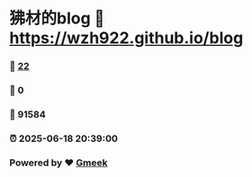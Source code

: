 # 狒材的blog :link: https://wzh922.github.io/blog 
### :page_facing_up: [22](https://wzh922.github.io/blog/tag.html) 
### :speech_balloon: 0 
### :hibiscus: 91584 
### :alarm_clock: 2025-06-18 20:39:00 
### Powered by :heart: [Gmeek](https://github.com/Meekdai/Gmeek)
